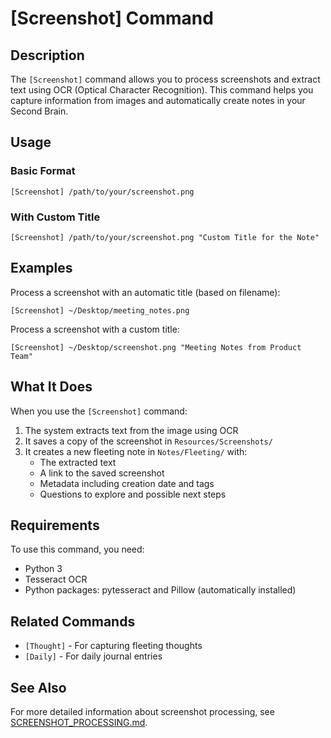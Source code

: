# [Screenshot] Command

## Description
The `[Screenshot]` command allows you to process screenshots and extract text using OCR (Optical Character Recognition). This command helps you capture information from images and automatically create notes in your Second Brain.

## Usage

### Basic Format
```
[Screenshot] /path/to/your/screenshot.png
```

### With Custom Title
```
[Screenshot] /path/to/your/screenshot.png "Custom Title for the Note"
```

## Examples

Process a screenshot with an automatic title (based on filename):
```
[Screenshot] ~/Desktop/meeting_notes.png
```

Process a screenshot with a custom title:
```
[Screenshot] ~/Desktop/screenshot.png "Meeting Notes from Product Team"
```

## What It Does

When you use the `[Screenshot]` command:

1. The system extracts text from the image using OCR
2. It saves a copy of the screenshot in `Resources/Screenshots/`
3. It creates a new fleeting note in `Notes/Fleeting/` with:
   - The extracted text
   - A link to the saved screenshot
   - Metadata including creation date and tags
   - Questions to explore and possible next steps

## Requirements

To use this command, you need:
- Python 3
- Tesseract OCR
- Python packages: pytesseract and Pillow (automatically installed)

## Related Commands

- `[Thought]` - For capturing fleeting thoughts
- `[Daily]` - For daily journal entries

## See Also

For more detailed information about screenshot processing, see [SCREENSHOT_PROCESSING.md](SCREENSHOT_PROCESSING.md). 